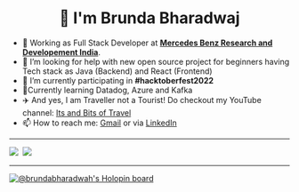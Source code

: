 <h1 align="center">👋 I'm Brunda Bharadwaj</h1>

- 💼 Working as Full Stack Developer at <a href="https://www.mbrdi.co.in/"><b>Mercedes Benz Research and Developement India</b></a>.
- 🤔 I’m looking for help with new open source project for beginners having Tech stack  as Java (Backend) and React (Frontend)
- 🔭 I’m currently participating in **#hacktoberfest2022**
- 🌱Currently learning Datadog, Azure and Kafka
- :airplane: And yes, I am Traveller not a Tourist! Do checkout my YouTube channel: [Its and Bits of Travel](https://www.youtube.com/channel/UC_QJpNqS12Pxzf2J6q9Gkkw)
- 📫 How to reach me: <a href="mailto:brundabharadwaj22@gmail.com" target="_blank">Gmail</a> or via [LinkedIn](www.linkedin.com/in/brunda-m-bharadwaj)
****
<div><img src="https://github-readme-stats-xi-beige-25.vercel.app/api?username=brundabharadwaj&&show_icons=true&title_color=fe3fdd&icon_color=bd2adf&text_color=daa7de&bg_color=151517"/>&nbsp;&nbsp;<img src="https://leetcard.jacoblin.cool/brunda_bharadwaj?theme=dark&font=Content&ext=contest"/></div>

****
[![@brundabharadwah's Holopin board](https://holopin.io/api/user/board?user=brundabharadwah)](https://holopin.io/@brundabharadwah)



<!--
**brundabharadwaj/brundabharadwaj** is a ✨ _special_ ✨ repository because its `README.md` (this file) appears on your GitHub profile.

Here are some ideas to get you started:

- 🔭 I’m currently working on ...
- 🌱 I’m currently learning ...
- 👯 I’m looking to collaborate on ...
- 🤔 I’m looking for help with ...
- 💬 Ask me about ...
- 📫 How to reach me: ...
- 😄 Pronouns: ...
- ⚡ Fun fact: ...
-->
